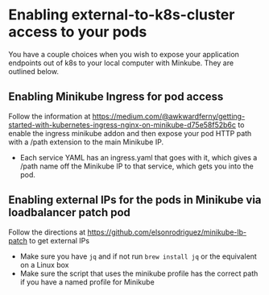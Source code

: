 # Enabling external-to-k8s-cluster access to your pods

You have a couple choices when you wish to expose your application endpoints out of k8s to your local computer with Minkube. They are outlined below. 


## Enabling Minikube Ingress for pod access
Follow the information at https://medium.com/@awkwardferny/getting-started-with-kubernetes-ingress-nginx-on-minikube-d75e58f52b6c to enable the ingress minikube addon and then expose your pod HTTP path with a /path extension to the main Minikube IP.

* Each service YAML has an ingress.yaml that goes with it, which gives a /path name off the Minikube IP to that service, which gets you into the pod.

## Enabling external IPs for the pods in Minikube via loadbalancer patch pod

Follow the directions at https://github.com/elsonrodriguez/minikube-lb-patch to get external IPs

* Make sure you have `jq` and if not run `brew install jq` or the equivalent on a Linux box
* Make sure the script that uses the minikube profile has the correct path if you have a named profile for Minikube